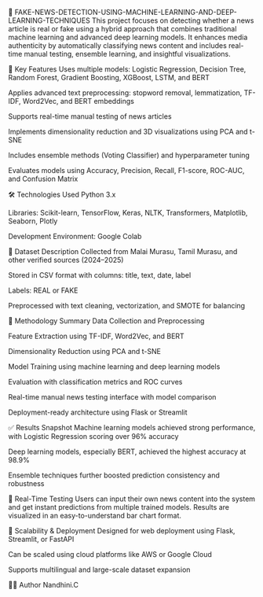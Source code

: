  📰 FAKE-NEWS-DETECTION-USING-MACHINE-LEARNING-AND-DEEP-LEARNING-TECHNIQUES
  This project focuses on detecting whether a news article is real or fake using a hybrid approach that combines traditional machine learning and advanced deep learning models. It enhances media authenticity by automatically classifying news content and includes real-time manual testing, ensemble learning, and insightful visualizations.

📌 Key Features
Uses multiple models: Logistic Regression, Decision Tree, Random Forest, Gradient Boosting, XGBoost, LSTM, and BERT

Applies advanced text preprocessing: stopword removal, lemmatization, TF-IDF, Word2Vec, and BERT embeddings

Supports real-time manual testing of news articles

Implements dimensionality reduction and 3D visualizations using PCA and t-SNE

Includes ensemble methods (Voting Classifier) and hyperparameter tuning

Evaluates models using Accuracy, Precision, Recall, F1-score, ROC-AUC, and Confusion Matrix

🛠 Technologies Used
Python 3.x

Libraries: Scikit-learn, TensorFlow, Keras, NLTK, Transformers, Matplotlib, Seaborn, Plotly

Development Environment: Google Colab

📂 Dataset Description
Collected from Malai Murasu, Tamil Murasu, and other verified sources (2024–2025)

Stored in CSV format with columns: title, text, date, label

Labels: REAL or FAKE

Preprocessed with text cleaning, vectorization, and SMOTE for balancing

🔄 Methodology Summary
Data Collection and Preprocessing

Feature Extraction using TF-IDF, Word2Vec, and BERT

Dimensionality Reduction using PCA and t-SNE

Model Training using machine learning and deep learning models

Evaluation with classification metrics and ROC curves

Real-time manual news testing interface with model comparison

Deployment-ready architecture using Flask or Streamlit

✅ Results Snapshot
Machine learning models achieved strong performance, with Logistic Regression scoring over 96% accuracy

Deep learning models, especially BERT, achieved the highest accuracy at 98.9%

Ensemble techniques further boosted prediction consistency and robustness

🧪 Real-Time Testing
Users can input their own news content into the system and get instant predictions from multiple trained models. Results are visualized in an easy-to-understand bar chart format.

🚀 Scalability & Deployment
Designed for web deployment using Flask, Streamlit, or FastAPI

Can be scaled using cloud platforms like AWS or Google Cloud

Supports multilingual and large-scale dataset expansion

👩‍💻 Author
Nandhini.C

